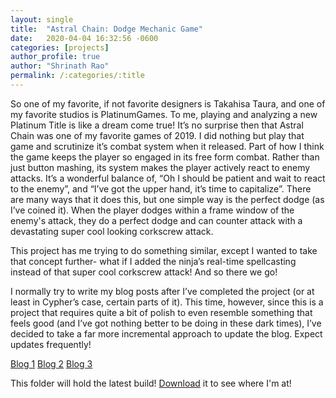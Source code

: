 ```yaml
---
layout: single
title:  "Astral Chain: Dodge Mechanic Game"
date:   2020-04-04 16:32:56 -0600
categories: [projects] 
author_profile: true
author: "Shrinath Rao"
permalink: /:categories/:title
---
```


So one of my favorite, if not favorite designers is Takahisa Taura, and one of my favorite studios is PlatinumGames. To me, playing and analyzing a new Platinum Title is like a dream come true! It’s no surprise then that Astral Chain was one of my favorite games of 2019. I did nothing but play that game and scrutinize it’s combat system when it released. Part of how I think the game keeps the player so engaged in its free form combat. Rather than just button mashing, its system makes the player actively react to enemy attacks. It’s a wonderful balance of, “Oh I should be patient and wait to react to the enemy”, and “I’ve got the upper hand, it’s time to capitalize”. There are many ways that it does this, but one simple way is the perfect dodge (as I’ve coined it). When the player dodges within a frame window of the enemy's attack, they do a perfect dodge and can counter attack with a devastating super cool looking corkscrew attack.

This project has me trying to do something similar, except I wanted to take that concept further- what if I added the ninja’s real-time spellcasting instead of that super cool corkscrew attack! And so there we go!

I normally try to write my blog posts after I’ve completed the project (or at least in Cypher’s case, certain parts of it). This time, however, since this is a project that requires quite a bit of polish to even resemble something that feels good (and I’ve got nothing better to be doing in these dark times), I’ve decided to take a far more incremental approach to update the blog. Expect updates frequently!

<a href= "https://shrinathrao97.github.io/blog/WIP-AstralChain1">Blog 1</a>
<a href= "https://shrinathrao97.github.io/blog/WIP-AstralChain2">Blog 2</a>
<a href= "https://shrinathrao97.github.io/blog/WIP-AstralChain3">Blog 3</a>

This folder will hold the latest build! <a href = "https://drive.google.com/drive/folders/1lGjCLNFtpDqu42tJ2N2BelPF5XCbgcOx?usp=sharing">Download</a> it to see where I'm at!
